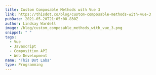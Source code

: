 ```yaml
---
title: Custom Composable Methods with Vue 3
link: https://thisdot.co/blog/custom-composable-methods-with-vue-3
pubDate: 2021-05-20T21:05:08.830Z
author: Lindsay Wardell
image: /blog/custom_composable_methods_with_vue_3.png
snippet: " "
tags:
  - Vue
  - Javascript
  - Composition API
  - Web Development
name: 'This Dot Labs'
type: Programming
---
```


